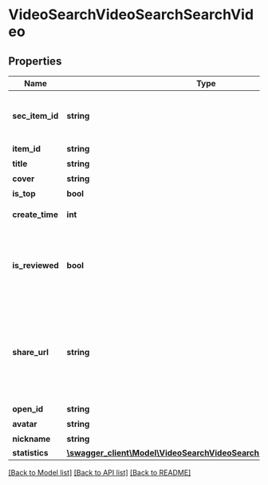 # VideoSearchVideoSearchSearchVideo

## Properties
Name | Type | Description | Notes
------------ | ------------- | ------------- | -------------
**sec_item_id** | **string** | 特殊加密的视频id通过用户视频搜索的评论接口获取到 | 
**item_id** | **string** | 视频id | 
**title** | **string** | 视频标题 | 
**cover** | **string** | 视频封面 | 
**is_top** | **bool** | 是否置顶 | 
**create_time** | **int** | 视频创建时间戳 | 
**is_reviewed** | **bool** | 表示是否审核结束。审核通过或者失败都会返回true，审核中返回false。 | 
**share_url** | **string** | 视频播放页面。视频播放页可能会失效，请在观看视频前调用/video/data/获取最新的播放页。 | 
**open_id** | **string** | 作者openID | 
**avatar** | **string** | 头像 | 
**nickname** | **string** | 昵称 | 
**statistics** | [**\swagger_client\Model\VideoSearchVideoSearchSearchVideoStatistics**](VideoSearchVideoSearchSearchVideoStatistics.md) |  | 

[[Back to Model list]](../README.md#documentation-for-models) [[Back to API list]](../README.md#documentation-for-api-endpoints) [[Back to README]](../README.md)

